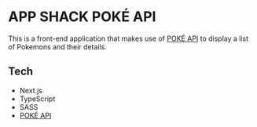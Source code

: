 
# APP SHACK POKÉ API

This is a front-end application that makes use of [POKÉ API](https://pokeapi.co/) to display a list of Pokemons and their details.

## Tech

-   Next.js
-   TypeScript
-   SASS
-   [POKÉ API](https://pokeapi.co/)
